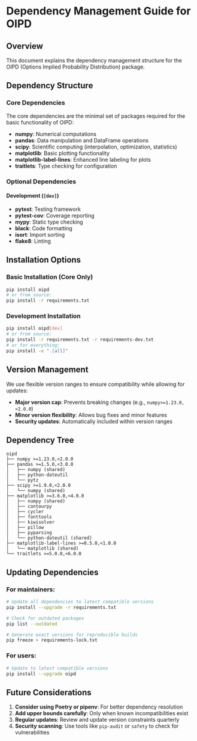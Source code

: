 # Dependency Management Guide for OIPD

## Overview
This document explains the dependency management structure for the OIPD (Options Implied Probability Distribution) package.

## Dependency Structure

### Core Dependencies
The core dependencies are the minimal set of packages required for the basic functionality of OIPD:
- **numpy**: Numerical computations
- **pandas**: Data manipulation and DataFrame operations
- **scipy**: Scientific computing (interpolation, optimization, statistics)
- **matplotlib**: Basic plotting functionality
- **matplotlib-label-lines**: Enhanced line labeling for plots
- **traitlets**: Type checking for configuration

### Optional Dependencies
#### Development (`[dev]`)
- **pytest**: Testing framework
- **pytest-cov**: Coverage reporting
- **mypy**: Static type checking
- **black**: Code formatting
- **isort**: Import sorting
- **flake8**: Linting

## Installation Options

### Basic Installation (Core Only)
```bash
pip install oipd
# or from source:
pip install -r requirements.txt
```

### Development Installation
```bash
pip install oipd[dev]
# or from source:
pip install -r requirements.txt -r requirements-dev.txt
# or for everything:
pip install -e ".[all]"
```

## Version Management

We use flexible version ranges to ensure compatibility while allowing for updates:
- **Major version cap**: Prevents breaking changes (e.g., `numpy>=1.23.0,<2.0.0`)
- **Minor version flexibility**: Allows bug fixes and minor features
- **Security updates**: Automatically included within version ranges

## Dependency Tree

```
oipd
├── numpy >=1.23.0,<2.0.0
├── pandas >=1.5.0,<3.0.0
│   ├── numpy (shared)
│   ├── python-dateutil
│   └── pytz
├── scipy >=1.9.0,<2.0.0
│   └── numpy (shared)
├── matplotlib >=3.6.0,<4.0.0
│   ├── numpy (shared)
│   ├── contourpy
│   ├── cycler
│   ├── fonttools
│   ├── kiwisolver
│   ├── pillow
│   ├── pyparsing
│   └── python-dateutil (shared)
├── matplotlib-label-lines >=0.5.0,<1.0.0
│   └── matplotlib (shared)
└── traitlets >=5.0.0,<6.0.0
```

## Updating Dependencies

### For maintainers:
```bash
# Update all dependencies to latest compatible versions
pip install --upgrade -r requirements.txt

# Check for outdated packages
pip list --outdated

# Generate exact versions for reproducible builds
pip freeze > requirements-lock.txt
```

### For users:
```bash
# Update to latest compatible versions
pip install --upgrade oipd
```

## Future Considerations

1. **Consider using Poetry or pipenv**: For better dependency resolution
2. **Add upper bounds carefully**: Only when known incompatibilities exist
3. **Regular updates**: Review and update version constraints quarterly
4. **Security scanning**: Use tools like `pip-audit` or `safety` to check for vulnerabilities 